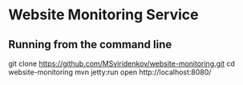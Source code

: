 Website Monitoring Service
====================


Running from the command line
-------------------

git clone https://github.com/MSviridenkov/website-monitoring.git
cd website-monitoring
mvn jetty:run
open http://localhost:8080/
